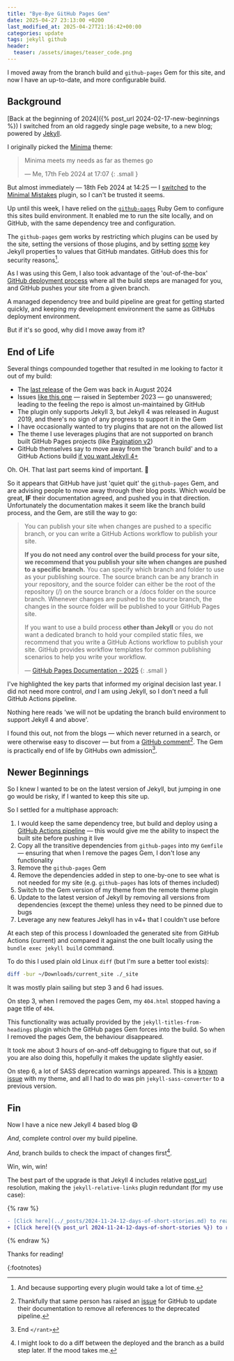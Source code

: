 ```yaml
---
title: "Bye-Bye GitHub Pages Gem"
date: 2025-04-27 23:13:00 +0200
last_modified_at: 2025-04-27T21:16:42+00:00
categories: update
tags: jekyll github
header:
  teaser: /assets/images/teaser_code.png
---
```


I moved away from the branch build and `github-pages` Gem for this site, and now I have an up-to-date, and more configurable build.

## Background

[Back at the beginning of 2024]({% post_url 2024-02-17-new-beginnings %}) I switched from an old raggedy single page website, to a new blog;
powered by [Jekyll](https://jekyllrb.com).

I originally picked the [Minima](https://github.com/jekyll/minima) theme:

> Minima meets my needs as far as themes go
>
> &mdash; Me, 17th Feb 2024 at 17:07
{: .small }

But almost immediately &mdash; 18th Feb 2024 at 14:25 &mdash; I [switched](https://github.com/pwhittlesea/pwhittlesea.github.com/commit/8fe8b9dea8c2b5e65334104de431446b8ea168f0) to the [Minimal Mistakes](https://github.com/mmistakes/minimal-mistakes) plugin, so I can't be trusted it seems.

Up until this week, I have relied on the [`github-pages`](https://github.com/github/pages-gem) Ruby Gem to configure this sites build environment.
It enabled me to run the site locally, and on GitHub, with the same dependency tree and configuration.

The `github-pages` gem works by restricting which plugins can be used by the site, setting the versions of those plugins, and by setting [some](https://github.com/github/pages-gem/blob/v232/lib/github-pages/configuration.rb) key Jekyll properties to values that GitHub mandates.
GitHub does this for security reasons[^1].

[^1]: And because supporting every plugin would take a lot of time.

As I was using this Gem, I also took advantage of the 'out-of-the-box' [GitHub deployment process](https://docs.github.com/en/pages/getting-started-with-github-pages/configuring-a-publishing-source-for-your-github-pages-site) where all the build steps are managed for you, and GitHub pushes your site from a given branch.

A managed dependency tree and build pipeline are great for getting started quickly, and keeping my development environment the same as GitHubs deployment environment.

But if it's so good, why did I move away from it?

## End of Life

Several things compounded together that resulted in me looking to factor it out of my build:

- The [last release](https://github.com/github/pages-gem/releases/tag/v232) of the Gem was back in August 2024
- Issues [like this one](https://github.com/github/pages-gem/issues/890) &mdash; raised in September 2023 &mdash; go unanswered; leading to the feeling the repo is almost un-maintained by GitHub
- The plugin only supports Jekyll 3, but Jekyll 4 was released in August 2019, and there's no sign of any progress to support it in the Gem
- I have occasionally wanted to try plugins that are not on the allowed list
- The theme I use leverages plugins that are not supported on branch built GitHub Pages projects (like [Pagination v2](https://github.com/sverrirs/jekyll-paginate-v2))
- GitHub themselves say to move away from the 'branch build' and to a GitHub Actions build [if you want Jekyll 4+](https://github.blog/news-insights/product-news/github-pages-now-uses-actions-by-default/#how-can-i-upgrade-to-jekyll-4)

Oh.
OH.
That last part seems kind of important.
:facepalm:

So it appears that GitHub have just 'quiet quit' the `github-pages` Gem, and are advising people to move away through their blog posts.
Which would be great, **IF** their documentation agreed, and pushed you in that direction.
Unfortunately the documentation makes it seem like the branch build process, and the Gem, are still the way to go:

> You can publish your site when changes are pushed to a specific branch, or you can write a GitHub Actions workflow to publish your site.
>
> **If you do not need any control over the build process for your site, we recommend that you publish your site when changes are pushed to a specific branch.** You can specify which branch and folder to use as your publishing source. The source branch can be any branch in your repository, and the source folder can either be the root of the repository (/) on the source branch or a /docs folder on the source branch. Whenever changes are pushed to the source branch, the changes in the source folder will be published to your GitHub Pages site.
>
> If you want to use a build process **other than Jekyll** or you do not want a dedicated branch to hold your compiled static files, we recommend that you write a GitHub Actions workflow to publish your site. GitHub provides workflow templates for common publishing scenarios to help you write your workflow.
>
> &mdash; [GitHub Pages Documentation - 2025](https://docs.github.com/en/pages/getting-started-with-github-pages/configuring-a-publishing-source-for-your-github-pages-site#about-publishing-sources)
{: .small }

I've highlighted the key parts that informed my original decision last year.
I did not need more control, _and_ I am using Jekyll, so I don't need a full GitHub Actions pipeline.

Nothing here reads 'we will not be updating the branch build environment to support Jekyll 4 and above'.

I found this out, not from the blogs &mdash; which never returned in a search, or were otherwise easy to discover &mdash; but from a [GitHub comment](https://github.com/github/pages-gem/issues/651#issuecomment-2712968982)[^2].
The Gem is practically end of life by GitHubs own admission[^3].

[^2]: Thankfully that same person has raised an [issue](https://github.com/github/docs/issues/36740) for GitHub to update their documentation to remove all references to the deprecated pipeline.

[^3]: End `</rant>`

## Newer Beginnings

So I knew I wanted to be on the latest version of Jekyll, but jumping in one go would be risky, if I wanted to keep this site up.

So I settled for a multiphase approach:

1. I would keep the same dependency tree, but build and deploy using a [GitHub Actions pipeline](https://jekyllrb.com/docs/continuous-integration/github-actions/) &mdash; this would give me the ability to inspect the built site before pushing it live
2. Copy all the transitive dependencies from `github-pages` into my `Gemfile` &mdash; ensuring that when I remove the pages Gem, I don't lose any functionality
3. Remove the `github-pages` Gem
4. Remove the dependencies added in step to one-by-one to see what is not needed for my site (e.g. `github-pages` has lots of themes included)
5. Switch to the Gem version of my theme from the remote theme plugin
6. Update to the latest version of Jekyll by removing all versions from dependencies (except the theme) unless they need to be pinned due to bugs
7. Leverage any new features Jekyll has in v4+ that I couldn't use before

At each step of this process I downloaded the generated site from GitHub Actions (current) and compared it against the one built locally using the `bundle exec jekyll build` command.

To do this I used plain old Linux `diff` (but I'm sure a better tool exists):

```bash
diff -bur ~/Downloads/current_site ./_site
```

It was mostly plain sailing but step 3 and 6 had issues.

On step 3, when I removed the pages Gem, my `404.html` stopped having a page title of `404`.

This functionality was actually provided by the `jekyll-titles-from-headings` plugin which the GitHub pages Gem forces into the build.
So when I removed the pages Gem, the behaviour disappeared.

It took me about 3 hours of on-and-off debugging to figure that out, so if you are also doing this, hopefully it makes the update slightly easier.

On step 6, a lot of SASS deprecation warnings appeared.
This is a [known issue](https://github.com/mmistakes/minimal-mistakes/issues/4054) with my theme, and all I had to do was pin `jekyll-sass-converter` to a previous version.

## Fin

Now I have a nice new Jekyll 4 based blog :smile:

_And_, complete control over my build pipeline.

_And_, branch builds to check the impact of changes first[^4].

[^4]: I might look to do a diff between the deployed and the branch as a build step later.
      If the mood takes me.

Win, win, win!

The best part of the upgrade is that Jekyll 4 includes relative [post_url](https://jekyllrb.com/docs/liquid/tags/#linking-to-posts) resolution, making the `jekyll-relative-links` plugin redundant (for my use case):

{% raw %}

```diff
- [Click here](../_posts/2024-11-24-12-days-of-short-stories.md) to read the explanation of why I'm writing them.
+ [Click here]({% post_url 2024-11-24-12-days-of-short-stories %}) to read the explanation of why I'm writing them.
```

{% endraw %}

Thanks for reading!

{:footnotes}
